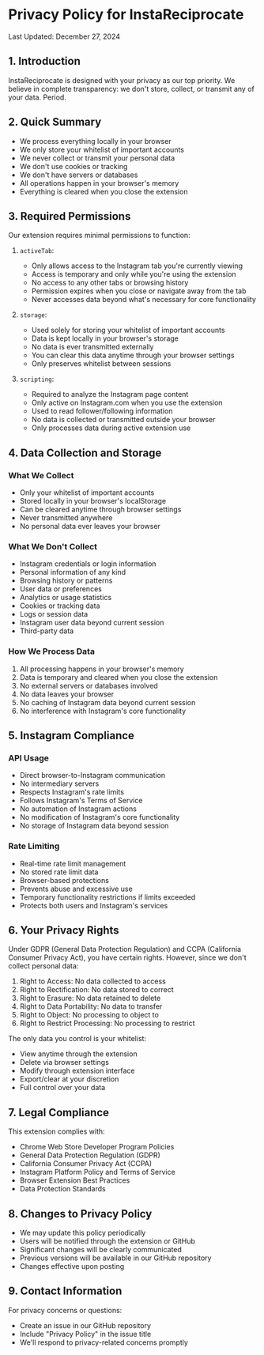 # Privacy Policy for InstaReciprocate

Last Updated: December 27, 2024

## 1. Introduction
InstaReciprocate is designed with your privacy as our top priority. We believe in complete transparency: we don't store, collect, or transmit any of your data. Period.

## 2. Quick Summary
- We process everything locally in your browser
- We only store your whitelist of important accounts
- We never collect or transmit your personal data
- We don't use cookies or tracking
- We don't have servers or databases
- All operations happen in your browser's memory
- Everything is cleared when you close the extension

## 3. Required Permissions
Our extension requires minimal permissions to function:

1. `activeTab`: 
   - Only allows access to the Instagram tab you're currently viewing
   - Access is temporary and only while you're using the extension
   - No access to any other tabs or browsing history
   - Permission expires when you close or navigate away from the tab
   - Never accesses data beyond what's necessary for core functionality

2. `storage`:
   - Used solely for storing your whitelist of important accounts
   - Data is kept locally in your browser's storage
   - No data is ever transmitted externally
   - You can clear this data anytime through your browser settings
   - Only preserves whitelist between sessions

3. `scripting`:
   - Required to analyze the Instagram page content
   - Only active on Instagram.com when you use the extension
   - Used to read follower/following information
   - No data is collected or transmitted outside your browser
   - Only processes data during active extension use

## 4. Data Collection and Storage

### What We Collect
- Only your whitelist of important accounts
- Stored locally in your browser's localStorage
- Can be cleared anytime through browser settings
- Never transmitted anywhere
- No personal data ever leaves your browser

### What We Don't Collect
- Instagram credentials or login information
- Personal information of any kind
- Browsing history or patterns
- User data or preferences
- Analytics or usage statistics
- Cookies or tracking data
- Logs or session data
- Instagram user data beyond current session
- Third-party data

### How We Process Data
1. All processing happens in your browser's memory
2. Data is temporary and cleared when you close the extension
3. No external servers or databases involved
4. No data leaves your browser
5. No caching of Instagram data beyond current session
6. No interference with Instagram's core functionality

## 5. Instagram Compliance

### API Usage
- Direct browser-to-Instagram communication
- No intermediary servers
- Respects Instagram's rate limits
- Follows Instagram's Terms of Service
- No automation of Instagram actions
- No modification of Instagram's core functionality
- No storage of Instagram data beyond session

### Rate Limiting
- Real-time rate limit management
- No stored rate limit data
- Browser-based protections
- Prevents abuse and excessive use
- Temporary functionality restrictions if limits exceeded
- Protects both users and Instagram's services

## 6. Your Privacy Rights
Under GDPR (General Data Protection Regulation) and CCPA (California Consumer Privacy Act), you have certain rights. However, since we don't collect personal data:

1. Right to Access: No data collected to access
2. Right to Rectification: No data stored to correct
3. Right to Erasure: No data retained to delete
4. Right to Data Portability: No data to transfer
5. Right to Object: No processing to object to
6. Right to Restrict Processing: No processing to restrict

The only data you control is your whitelist:
- View anytime through the extension
- Delete via browser settings
- Modify through extension interface
- Export/clear at your discretion
- Full control over your data

## 7. Legal Compliance
This extension complies with:
- Chrome Web Store Developer Program Policies
- General Data Protection Regulation (GDPR)
- California Consumer Privacy Act (CCPA)
- Instagram Platform Policy and Terms of Service
- Browser Extension Best Practices
- Data Protection Standards

## 8. Changes to Privacy Policy
- We may update this policy periodically
- Users will be notified through the extension or GitHub
- Significant changes will be clearly communicated
- Previous versions will be available in our GitHub repository
- Changes effective upon posting

## 9. Contact Information
For privacy concerns or questions:
- Create an issue in our GitHub repository
- Include "Privacy Policy" in the issue title
- We'll respond to privacy-related concerns promptly 